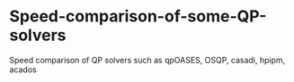 # Speed-comparison-of-some-QP-solvers
Speed comparison of QP solvers such as qpOASES, OSQP, casadi, hpipm, acados
